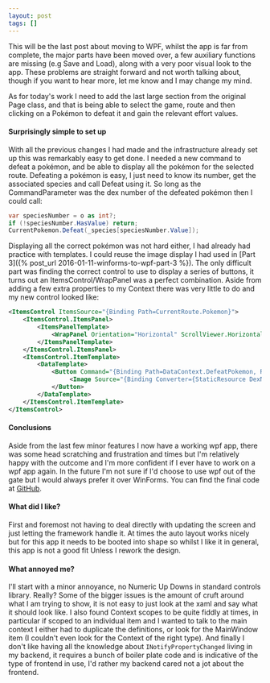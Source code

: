 ```yaml
---
layout: post
tags: []
---
```

This will be the last post about moving to WPF, whilst the app is far from complete, the major parts have been moved over, a few auxiliary functions are missing (e.g Save and Load), along with a very poor visual look to the app. These problems are straight forward and not worth talking about, though if you want to hear more, let me know and I may change my mind.

As for today's work I need to add the last large section from the original Page class, and that is being able to select the game, route and then clicking on a Pokémon to defeat it and gain the relevant effort values.

#### Surprisingly simple to set up

With all the previous changes I had made and the infrastructure already set up this was remarkably easy to get done. I needed a new command to defeat a pokémon, and be able to display all the pokémon for the selected route. Defeating a pokémon is easy, I just need to know its number, get the associated species and call Defeat using it. So long as the CommandParameter was the dex number of the defeated pokémon then I could call:

```csharp
var speciesNumber = o as int?;
if (!speciesNumber.HasValue) return;
CurrentPokemon.Defeat(_species[speciesNumber.Value]);
```

Displaying all the correct pokémon was not hard either, I had already had practice with templates. I could reuse the image display I had used in [Part 3]({% post_url 2016-01-11-winforms-to-wpf-part-3 %}). The only difficult part was finding the correct control to use to display a series of buttons, it turns out an ItemsControl/WrapPanel was a perfect combination. Aside from adding a few extra properties to my Context there was very little to do and my new control looked like:</p>

```xml
<ItemsControl ItemsSource="{Binding Path=CurrentRoute.Pokemon}">
    <ItemsControl.ItemsPanel>
        <ItemsPanelTemplate>
            <WrapPanel Orientation="Horizontal" ScrollViewer.HorizontalScrollBarVisibility="Disabled" />
        </ItemsPanelTemplate>
    </ItemsControl.ItemsPanel>
    <ItemsControl.ItemTemplate>
        <DataTemplate>
            <Button Command="{Binding Path=DataContext.DefeatPokemon, RelativeSource={RelativeSource Mode=FindAncestor, AncestorType={x:Type local:MainWindow}}}" CommandParameter="{Binding}">
                 <Image Source="{Binding Converter={StaticResource DexNumberToSource}}" Height="64" Width="64"></Image>
            </Button>
        </DataTemplate>
    </ItemsControl.ItemTemplate>
</ItemsControl>
```

#### Conclusions

Aside from the last few minor features I now have a working wpf app, there was some head scratching and frustration and times but I'm relatively happy with the outcome and I'm more confident if I ever have to work on a wpf app again. In the future I'm not sure if I'd choose to use wpf out of the gate but I would always prefer it over WinForms. You can find the final code at [GitHub](https://github.com/PeterGerrard/EVTracker/tree/3ac5186fbea2560082925d7fdfd19e654611cd52).

#### What did I like?
First and foremost not having to deal directly with updating the screen and just letting the framework handle it. At times the auto layout works nicely but for this app it needs to be booted into shape so whilst I like it in general, this app is not a good fit Unless I rework the design.

#### What annoyed me?
I'll start with a minor annoyance, no Numeric Up Downs in standard controls library. Really? Some of the bigger issues is the amount of cruft around what I am trying to show, it is not easy to just look at the xaml and say what it should look like. I also found Context scopes to be quite fiddly at times, in particular if scoped to an individual item and I wanted to talk to the main context I either had to duplicate the definitions, or look for the MainWindow item (I couldn't even look for the Context of the right type). And finally I don't like having all the knowledge about `INotifyPropertyChanged` living in my backend, it requires a bunch of boiler plate code and is indicative of the type of frontend in use, I'd rather my backend cared not a jot about the frontend.
